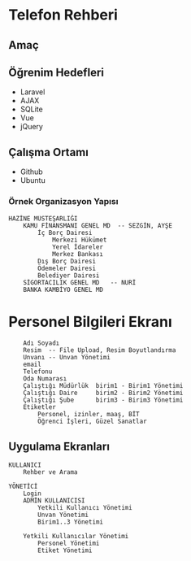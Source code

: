 
# Telefon Rehberi

## Amaç


## Öğrenim Hedefleri
- Laravel
- AJAX
- SQLite
- Vue
- jQuery

## Çalışma Ortamı
- Github
- Ubuntu


### Örnek Organizasyon Yapısı
```
HAZİNE MÜSTEŞARLIĞI
	KAMU FİNANSMANI GENEL MD  -- SEZGİN, AYŞE
		İç Borç Dairesi
			Merkezi Hükümet
			Yerel İdareler
			Merkez Bankası
		Dış Borç Dairesi
		Ödemeler Dairesi
		Belediyer Dairesi
	SİGORTACILIK GENEL MD   -- NURİ
	BANKA KAMBİYO GENEL MD
```

# Personel Bilgileri Ekranı
```
	Adı Soyadı
	Resim  -- File Upload, Resim Boyutlandırma
	Unvanı -- Unvan Yönetimi
	email
	Telefonu
	Oda Numarası
	Çalıştığı Müdürlük  birim1 - Birim1 Yönetimi
	Çalıştığı Daire     birim2 - Birim2 Yönetimi
	Çalıştığı Şube      birim3 - Birim3 Yönetimi
	Etiketler
		Personel, izinler, maaş, BİT
		Öğrenci İşleri, Güzel Sanatlar
```

## Uygulama Ekranları
```
KULLANICI
	Rehber ve Arama

YÖNETİCİ
	Login
	ADMİN KULLANICISI
		Yetkili Kullanıcı Yönetimi
		Unvan Yönetimi
		Birim1..3 Yönetimi
	
	Yetkili Kullanıcılar Yönetimi
		Personel Yönetimi
		Etiket Yönetimi
```
